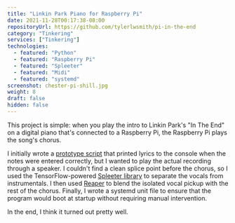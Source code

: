 ```yaml
---
title: "Linkin Park Piano for Raspberry Pi"
date: 2021-11-28T00:17:38-08:00
repositoryUrl: https://github.com/tylerlwsmith/pi-in-the-end
category: "Tinkering"
services: ["Tinkering"]
technologies:
  - featured: "Python"
  - featured: "Raspberry Pi"
  - featured: "Spleeter"
  - featured: "Midi"
  - featured: "systemd"
screenshot: chester-pi-shill.jpg
weight: 8
draft: false
hidden: false
---
```


This project is simple: when you play the intro to Linkin Park's "In The End" on a digital piano that's connected to a Raspberry Pi, the Raspberry Pi plays the song's chorus.

I initially wrote a [prototype script](https://twitter.com/tylerlwsmith/status/1327802206020464640) that printed lyrics to the console when the notes were entered correctly, but I wanted to play the actual recording through a speaker. I couldn't find a clean splice point before the chorus, so I used the TensorFlow-powered [Spleeter library](https://github.com/deezer/spleeter) to separate the vocals from instrumentals. I then used [Reaper](https://www.reaper.fm/) to blend the isolated vocal pickup with the rest of the chorus. Finally, I wrote a systemd unit file to ensure that the program would boot at startup without requiring manual intervention.

In the end, I think it turned out pretty well.
